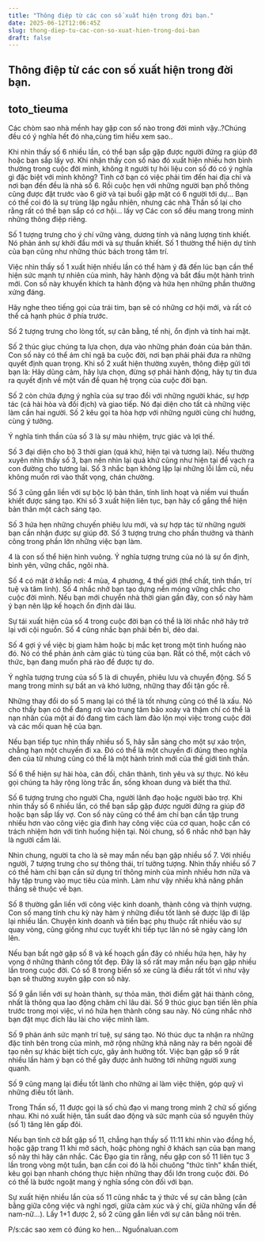 ```yaml
---
title: "Thông điệp từ các con số xuất hiện trong đời bạn."
date: 2025-06-12T12:06:45Z
slug: thong-diep-tu-cac-con-so-xuat-hien-trong-doi-ban
draft: false
---
```


## Thông điệp từ các con số xuất hiện trong đời bạn.

## toto_tieuma

Các chòm sao nhà mềnh hay gặp con số nào trong đời mình vậy..?Chúng đều có ý nghĩa hết đó nha,cùng tìm hiểu xem sao..
 
Khi nhìn thấy số 6 nhiều lần, có thể bạn sắp gặp được người đứng ra giúp đỡ hoặc bạn sắp lấy vợ. Khi nhận thấy con số nào đó xuất hiện nhiều hơn bình thường trong cuộc đời mình, không ít người tự hỏi liệu con số đó có ý nghĩa gì đặc biệt với mình không? Tình cờ bạn có việc phải tìm đến hai địa chỉ và nơi bạn đến đều là nhà số 6. Rồi cuộc hẹn với những người bạn phổ thông cũng được đặt trước vào 6 giờ và tại buổi gặp mặt có 6 người tới dự… Bạn có thể coi đó là sự trùng lặp ngẫu nhiên, nhưng các nhà Thần số lại cho rằng rất có thể bạn sắp có cơ hội… lấy vợ
Các con số đều mang trong mình những thông điệp riêng.


 

Số 1 tượng trưng cho ý chí vững vàng, dương tính và năng lượng tinh khiết. Nó phản ánh sự khởi đầu mới và sự thuần khiết. Số 1 thường thể hiện dự tính của bạn cũng như những thúc bách trong tâm trí.

Việc nhìn thấy số 1 xuất hiện nhiều lần có thể hàm ý đã đến lúc bạn cần thể hiện sức mạnh tự nhiên của mình, hãy hành động và bắt đầu một hành trình mới. Con số này khuyến khích ta hành động và hứa hẹn những phần thưởng xứng đáng.

Hãy nghe theo tiếng gọi của trái tim, bạn sẽ có những cơ hội mới, và rất có thể cả hạnh phúc ở phía trước.



Số 2 tượng trưng cho lòng tốt, sự cân bằng, tế nhị, ổn định và tính hai mặt.

Số 2 thúc giục chúng ta lựa chọn, dựa vào những phán đoán của bản thân. Con số này có thể ám chỉ ngã ba cuộc đời, nơi bạn phải phải đưa ra những quyết định quan trọng. Khi số 2 xuất hiện thường xuyên, thông điệp gửi tới bạn là: Hãy dũng cảm, hãy lựa chọn, đừng sợ phải hành động, hãy tự tin đưa ra quyết định về một vấn đề quan hệ trọng của cuộc đời bạn.

Số 2 còn chứa đựng ý nghĩa của sự trao đổi với những người khác, sự hợp tác (cả hài hòa và đối địch) và giao tiếp. Nó đại diện cho tất cả những việc làm cần hai người. Số 2 kêu gọi ta hòa hợp với những người cùng chí hướng, cùng ý tưởng.



Ý nghĩa tinh thần của số 3 là sự màu nhiệm, trực giác và lợi thế.

Số 3 đại diện cho bộ 3 thời gian (quá khứ, hiện tại và tương lai). Nếu thường xuyên nhìn thấy số 3, bạn nên nhìn lại quá khứ cũng như hiện tại để vạch ra con đường cho tương lai. Số 3 nhắc bạn không lặp lại những lỗi lầm cũ, nếu không muốn rơi vào thất vọng, chán chường.

Số 3 cũng gắn liền với sự bộc lộ bản thân, tính linh hoạt và niềm vui thuần khiết được sáng tạo. Khi số 3 xuất hiện liên tục, bạn hãy cố gắng thể hiện bản thân một cách sáng tạo.

Số 3 hứa hẹn những chuyến phiêu lưu mới, và sự hợp tác từ những người bạn cần nhận được sự giúp đỡ. Số 3 tượng trưng cho phần thưởng và thành công trong phần lớn những việc bạn làm.



4 là con số thể hiện hình vuông. Ý nghĩa tượng trưng của nó là sự ổn định, bình yên, vững chắc, ngôi nhà.

Số 4 có mặt ở khắp nơi: 4 mùa, 4 phương, 4 thế giới (thể chất, tinh thần, trí tuệ và tâm linh). Số 4 nhắc nhở bạn tạo dựng nền móng vững chắc cho cuộc đời mình. Nếu bạn mới chuyển nhà thời gian gần đây, con số này hàm ý bạn nên lập kế hoạch ổn định dài lâu.

Sự tái xuất hiện của số 4 trong cuộc đời bạn có thể là lời nhắc nhở hãy trở lại với cội nguồn. Số 4 cũng nhắc bạn phải bền bỉ, dẻo dai.

Số 4 gợi ý về việc bị giam hãm hoặc bị mắc kẹt trong một tình huống nào đó. Nó có thể phản ánh cảm giác tù túng của bạn. Rất có thể, một cách vô thức, bạn đang muốn phá rào để được tự do.



Ý nghĩa tượng trưng của số 5 là di chuyển, phiêu lưu và chuyển động. Số 5 mang trong mình sự bất an và khó lường, những thay đổi tận gốc rễ.

Những thay đổi do số 5 mang lại có thể là tốt nhưng cũng có thể là xấu. Nó cho thấy bạn có thể đang rơi vào trung tâm bão xoáy và thậm chí có thể là nạn nhân của một ai đó đang tìm cách làm đảo lộn mọi việc trong cuộc đời và các mối quan hệ của bạn.

Nếu bạn tiếp tục nhìn thấy nhiều số 5, hãy sẵn sàng cho một sự xáo trộn, chẳng hạn một chuyến đi xa. Đó có thể là một chuyến đi đúng theo nghĩa đen của từ nhưng cũng có thể là một hành trình mới của thế giới tinh thần.



Số 6 thể hiện sự hài hòa, cân đối, chân thành, tình yêu và sự thực. Nó kêu gọi chúng ta hãy rộng lòng trắc ẩn, sống khoan dung và biết tha thứ.

Số 6 tượng trưng cho người Cha, người lãnh đạo hoặc người bảo trợ. Khi nhìn thấy số 6 nhiều lần, có thể bạn sắp gặp được người đứng ra giúp đỡ hoặc bạn sắp lấy vợ. Con số này cũng có thể ám chỉ bạn cần tập trung nhiều hơn vào công việc gia đình hay công việc của cơ quan, hoặc cần có trách nhiệm hơn với tình huống hiện tại. Nói chung, số 6 nhắc nhở bạn hãy là người cầm lái.



Nhìn chung, người ta cho là sẽ may mắn nếu bạn gặp nhiều số 7. Với nhiều người, 7 tượng trưng cho sự thông thái, trí tưởng tượng. Nhìn thấy nhiều số 7 có thể hàm chỉ bạn cần sử dụng trí thông minh của mình nhiều hơn nữa và hãy tập trung vào mục tiêu của mình. Làm như vậy nhiều khả năng phần thắng sẽ thuộc về bạn.



Số 8 thường gắn liền với công việc kinh doanh, thành công và thịnh vượng. Con số mang tính chu kỳ này hàm ý những điều tốt lành sẽ được lặp đi lặp lại nhiều lần. Chuyện kinh doanh và tiền bạc phụ thuộc rất nhiều vào sự quay vòng, cũng giống như cục tuyết khi tiếp tục lăn nó sẽ ngày càng lớn lên.

Nếu bạn bất ngờ gặp số 8 và kế hoạch gần đây có nhiều hứa hẹn, hãy hy vọng ở những thành công tốt đẹp. Đây là số rất may mắn nếu bạn gặp nhiều lần trong cuộc đời. Có số 8 trong biển số xe cũng là điều rất tốt vì như vậy bạn sẽ thường xuyên gặp con số này.



Số 9 gắn liền với sự hoàn thành, sự thỏa mãn, thời điểm gặt hái thành công, nhất là thông qua lao động chăm chỉ lâu dài. Số 9 thúc giục bạn tiến lên phía trước trong mọi việc, vì nó hứa hẹn thành công sau này. Nó cũng nhắc nhở bạn đặt mục đích lâu lài cho việc mình làm.

Số 9 phản ánh sức mạnh trí tuệ, sự sáng tạo. Nó thúc dục ta nhận ra những đặc tính bên trong của mình, mở rộng những khả năng này ra bên ngoài để tạo nên sự khác biệt tích cực, gây ảnh hưởng tốt. Việc bạn gặp số 9 rất nhiều lần hàm ý bạn có thể gây được ảnh hưởng tới những người xung quanh.

Số 9 cũng mang lại điều tốt lành cho những ai làm việc thiện, góp quỹ vì những điều tốt lành.



Trong Thần số, 11 được gọi là số chủ đạo vì mang trong mình 2 chữ số giống nhau. Khi nó xuất hiện, tần suất dao động và sức mạnh của số nguyên thủy (số 1) tăng lên gấp đôi.

Nếu bạn tình cờ bắt gặp số 11, chẳng hạn thấy số 11:11 khi nhìn vào đồng hồ, hoặc gặp trang 11 khi mở sách, hoặc phòng nghỉ ở khách sạn của bạn mang số này thì hãy cân nhắc. Các Đạo gia tin rằng, nếu gặp con số 11 liên tục 3 lần trong vòng một tuần, bạn cần coi đó là hồi chuông "thức tỉnh" khẩn thiết, kêu gọi bạn nhanh chóng thực hiện những thay đổi lớn trong cuộc đời. Đó có thể là bước ngoặt mang ý nghĩa sống còn đối với bạn.

Sự xuất hiện nhiều lần của số 11 cũng nhắc ta ý thức về sự cân bằng (cân bằng giữa công việc và nghỉ ngơi, giữa cảm xúc và ý chí, giữa những vấn đề nam-nữ…). Lấy 1+1 được 2, số 2 cũng gắn liền với sự cân bằng nói trên.
 
P/s:các sao xem có đúng ko hen... 
Nguồnaluan.com